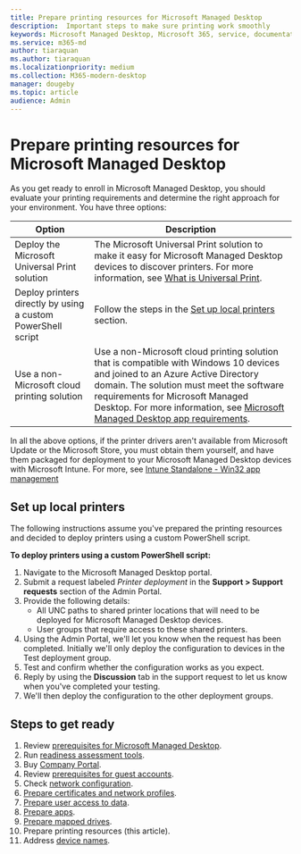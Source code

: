 ```yaml
---
title: Prepare printing resources for Microsoft Managed Desktop 
description:  Important steps to make sure printing work smoothly
keywords: Microsoft Managed Desktop, Microsoft 365, service, documentation
ms.service: m365-md
author: tiaraquan
ms.author: tiaraquan
ms.localizationpriority: medium
ms.collection: M365-modern-desktop
manager: dougeby
ms.topic: article
audience: Admin
---
```


# Prepare printing resources for Microsoft Managed Desktop

As you get ready to enroll in Microsoft Managed Desktop, you should evaluate your printing requirements and determine the right approach for your environment. You have three options:

| Option | Description |
| ------ | ------ |
| Deploy the Microsoft Universal Print solution | The Microsoft Universal Print solution to make it easy for Microsoft Managed Desktop devices to discover printers. For more information, see [What is Universal Print](/universal-print/fundamentals/universal-print-whatis). |
| Deploy printers directly by using a custom PowerShell script | Follow the steps in the [Set up local printers](#set-up-local-printers) section. |
| Use a non-Microsoft cloud printing solution | Use a non-Microsoft cloud printing solution that is compatible with Windows 10 devices and joined to an Azure Active Directory domain. The solution must meet the software requirements for Microsoft Managed Desktop. For more information, see [Microsoft Managed Desktop app requirements](../service-description/mmd-app-requirements.md). |

In all the above options, if the printer drivers aren't available from Microsoft Update or the Microsoft Store, you must obtain them yourself, and have them packaged for deployment to your Microsoft Managed Desktop devices with Microsoft Intune. For more, see [Intune Standalone - Win32 app management](/mem/intune/apps/apps-win32-app-management)

## Set up local printers

The following instructions assume you've prepared the printing resources and decided to deploy printers using a custom PowerShell script.

**To deploy printers using a custom PowerShell script:**

1. Navigate to the Microsoft Managed Desktop portal.
1. Submit a request labeled *Printer deployment* in the **Support > Support requests** section of the Admin Portal.
1. Provide the following details:
    - All UNC paths to shared printer locations that will need to be deployed for Microsoft Managed Desktop devices.
    - User groups that require access to these shared printers.
1. Using the Admin Portal, we'll let you know when the request has been completed. Initially we'll only deploy the configuration to devices in the Test deployment group.
1. Test and confirm whether the configuration works as you expect.
1. Reply by using the **Discussion** tab in the support request to let us know when you've completed your testing.
1. We'll then deploy the configuration to the other deployment groups.

## Steps to get ready

1. Review [prerequisites for Microsoft Managed Desktop](prerequisites.md).
1. Run [readiness assessment tools](readiness-assessment-tool.md).
1. Buy [Company Portal](../get-started/company-portal.md).
1. Review [prerequisites for guest accounts](guest-accounts.md).
1. Check [network configuration](network.md).
1. [Prepare certificates and network profiles](certs-wifi-lan.md).
1. [Prepare user access to data](authentication.md).
1. [Prepare apps](apps.md).
1. [Prepare mapped drives](mapped-drives.md).
1. Prepare printing resources (this article).
1. Address [device names](address-device-names.md).
